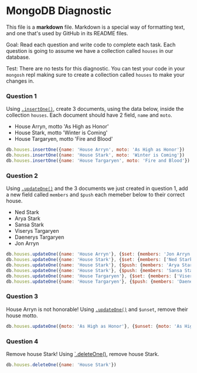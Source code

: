 # MongoDB Diagnostic

This file is a **markdown** file. Markdown is a special way of formatting text, and one that's used by GitHub in its README files.

Goal: Read each question and write code to complete each task. Each question is going to assume we have a collection called `houses` in our database. 

Test: There are no tests for this diagnostic. You can test your code in your `mongosh` repl making sure to create a collection called `houses` to make your changes in.

### Question 1

Using [`.insertOne()`](https://www.mongodb.com/docs/manual/reference/method/db.collection.insertOne/), create 3 documents, using the data below, inside the collection `houses`. Each document should have 2 field, `name` and `moto`.

- House Arryn, motto 'As High as Honor'
- House Stark, motto 'Winter is Coming'
- House Targaryen, motto 'Fire and Blood'

```js
db.houses.insertOne({name: 'House Arryn', moto: 'As High as Honor'})
db.houses.insertOne({name: 'House Stark', moto: 'Winter is Coming'})
db.houses.insertOne({name: 'House Targaryen', moto: 'Fire and Blood'})
```

### Question 2

Using [`.updateOne()`](https://www.mongodb.com/docs/manual/reference/method/db.collection.updateOne/) and the 3 documents we just created in question 1, add a new field called `members` and `$push` each memeber below to their correct house.

- Ned Stark
- Arya Stark
- Sansa Stark
- Viserys Targaryen
- Daenerys Targaryen
- Jon Arryn

```js
db.houses.updateOne({name: 'House Arryn'}, {$set: {members: 'Jon Arryn'}}, {upsert: true})
db.houses.updateOne({name: 'House Stark'}, {$set: {members: ['Ned Stark']}}, {upsert: true})
db.houses.updateOne({name: 'House Stark'}, {$push: {members: 'Arya Stark'}})
db.houses.updateOne({name: 'House Stark'}, {$push: {members: 'Sansa Stark'}})
db.houses.updateOne({name: 'House Targaryen'}, {$set: {members: ['Viserys Targaryen']}}, {upsert: true})
db.houses.updateOne({name: 'House Targaryen'}, {$push: {members: 'Daenerys Targaryen'}})
```

### Question 3

House Arryn is not honorable! Using [`.updateOne()`](https://www.mongodb.com/docs/manual/reference/method/db.collection.updateOne/) and `$unset`, remove their house motto.

```js
db.houses.updateOne({moto: 'As High as Honor'}, {$unset: {moto: 'As High as Honor'}})
```

### Question 4

Remove house Stark! Using [`.deleteOne()](https://www.mongodb.com/docs/manual/reference/method/db.collection.deleteOne/), remove house Stark.

```js
db.houses.deleteOne({name: 'House Stark'})
```